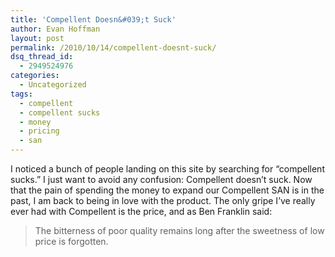 ```yaml
---
title: 'Compellent Doesn&#039;t Suck'
author: Evan Hoffman
layout: post
permalink: /2010/10/14/compellent-doesnt-suck/
dsq_thread_id:
  - 2949524976
categories:
  - Uncategorized
tags:
  - compellent
  - compellent sucks
  - money
  - pricing
  - san
---
```

I noticed a bunch of people landing on this site by searching for &#8220;compellent sucks.&#8221; I just want to avoid any confusion: Compellent doesn&#8217;t suck. Now that the pain of spending the money to expand our Compellent SAN is in the past, I am back to being in love with the product. The only gripe I&#8217;ve really ever had with Compellent is the price, and as Ben Franklin said:

> The bitterness of poor quality remains long after the sweetness of low price is forgotten.